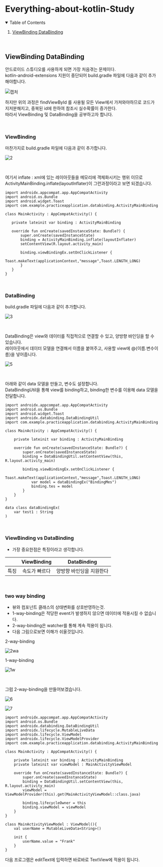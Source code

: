 # Everything-about-kotlin-Study

<!-- TABLE OF CONTENTS -->
<details open="open">
  <summary>Table of Contents</summary>
  <ol>
    <li><a href="#viewbinding-databinding">ViewBinding DataBinding</a></li>
  </ol>
</details>
<br>

## ViewBinding DataBinding
안드로이드 스튜디오를 사용하게 되면 가장 처음겪는 문제이다.<br>
kotlin-android-extensions 지원이 중단되어 build.gradle 파일에 다음과 같이 추가해야합니다.<br>

![캡처](https://user-images.githubusercontent.com/29851990/153743967-8fa272d2-b01d-492c-a4b1-a44e55aa114c.PNG)

하지만 위의 과정은 findViewById 를 사용될 모든 View에서 가져와야하므로 코드가 지저분해지고, 중복된 id에 한하여 참조시 실수확률이 증가한다.<br>
따라서 ViewBinding 및 DataBinding을 공부하고자 합니다.

<br>

### ViewBinding
마찬가지로 build.gradle 파일에 다음과 같이 추가합니다.<br>

![2](https://user-images.githubusercontent.com/29851990/153744107-2e9baf5b-d2b6-40bf-bc97-f096d4445515.PNG)

<br>

여기서 inflate : xml에 있는 레이아웃들을 메모리에 객체화시키는 행위 이므로<br>
ActivityMainBinding.inflate(layoutInflater)이 그런과정이라고 보면 되겠습니다.<br>
 
 ``` viewBinding
 import androidx.appcompat.app.AppCompatActivity
import android.os.Bundle
import android.widget.Toast
import com.example.practiceapplication.databinding.ActivityMainBinding

class MainActivity : AppCompatActivity() {

    private lateinit var binding : ActivityMainBinding

    override fun onCreate(savedInstanceState: Bundle?) {
        super.onCreate(savedInstanceState)
        binding = ActivityMainBinding.inflate(layoutInflater) 
        setContentView(R.layout.activity_main)

        binding.viewBindingEx.setOnClickListener {
            Toast.makeText(applicationContext,"message",Toast.LENGTH_LONG)
        }
    }
}
```

<br>

### DataBinding
build.gradle 파일에 다음과 같이 추가합니다.<br>

![3](https://user-images.githubusercontent.com/29851990/153744553-9601672c-f0d8-4b8b-b619-73d90d727f8a.PNG)

<br>

DataBinding은 view와 데이터를 직접적으로 연결할 수 있고, 양방향 바인딩을 할 수 있습니다.<br>
레이아웃에서 데이터 모델을 연결해서 이름을 붙여주고, 사용할 view에 @{이름.변수이름}을 넣어줍니다.

![5](https://user-images.githubusercontent.com/29851990/153744877-a93d4531-417d-4159-8677-03e75388ba8a.PNG)

<br>

아래와 같이 data 모델을 만들고, 변수도 설정합니다.<br>
DataBindingUtil을 통해 view를 binding하고, binding한 변수를 이용해 data 모델을 전달합니다.

``` dataBinding
import androidx.appcompat.app.AppCompatActivity
import android.os.Bundle
import android.widget.Toast
import androidx.databinding.DataBindingUtil
import com.example.practiceapplication.databinding.ActivityMainBinding

class MainActivity : AppCompatActivity() {

    private lateinit var binding : ActivityMainBinding

    override fun onCreate(savedInstanceState: Bundle?) {
        super.onCreate(savedInstanceState)
        binding = DataBindingUtil.setContentView(this, R.layout.activity_main)

        binding.viewBindingEx.setOnClickListener {
            Toast.makeText(applicationContext,"message",Toast.LENGTH_LONG)
            var model = dataBindingEx("BindingMes")
            binding.tes = model
        }
    }
}

data class dataBindingEx(
    var test1 : String
)
```

<br>

### ViewBinding vs DataBinding
 - 가장 중요한점은 특징이라고 생각합니다.

||ViewBinding|DataBinding|
|:----:|:---:|:---:|
|특징|속도가 빠르다|양방향 바인딩을 지원한다|

<br>

### two way binding
 - 뷰와 컴포넌트 클래스의 상태변화를 상호반영하는것.
 - 1-way-binding은 적당한 event가 발생하지 않으면 데이터에 적용시킬 수 없습니다.
 - 2-way-binding은 watcher를 통해 계속 적용이 됩니다.
 - 다음 그림으로보면 이해가 쉬울것입니다.

2-way-binding

![2wa](https://user-images.githubusercontent.com/29851990/153745463-25fc2470-4282-4fa2-9daf-2f6731643dfa.PNG)

1-way-binding

![1w](https://user-images.githubusercontent.com/29851990/153745531-3b65540f-3f14-47b0-958a-2f1e702999f6.PNG)

<br>

그럼 2-way-binding을 만들어보겠습니다.

![6](https://user-images.githubusercontent.com/29851990/153745972-e08233cc-6ba7-453a-bf62-3ffe509e190a.PNG)

![7](https://user-images.githubusercontent.com/29851990/153745974-25dcf2ee-0135-4b00-9c26-24506ee1de3b.PNG)


``` 2-way-binding
import androidx.appcompat.app.AppCompatActivity
import android.os.Bundle
import androidx.databinding.DataBindingUtil
import androidx.lifecycle.MutableLiveData
import androidx.lifecycle.ViewModel
import androidx.lifecycle.ViewModelProvider
import com.example.practiceapplication.databinding.ActivityMainBinding

class MainActivity : AppCompatActivity() {

    private lateinit var binding : ActivityMainBinding
    private lateinit var viewModel : MainActivityViewModel

    override fun onCreate(savedInstanceState: Bundle?) {
        super.onCreate(savedInstanceState)
        binding = DataBindingUtil.setContentView(this, R.layout.activity_main)
        viewModel = ViewModelProvider(this).get(MainActivityViewModel::class.java)

        binding.lifecycleOwner = this
        binding.viewModel = viewModel
    }
}

class MainActivityViewModel : ViewModel(){
    val userName = MutableLiveData<String>()

    init {
        userName.value = "Frank"
    }
}
```

다음 프로그램은 editText에 입력하면 바로바로 TextView에 적용이 됩니다.

## 
